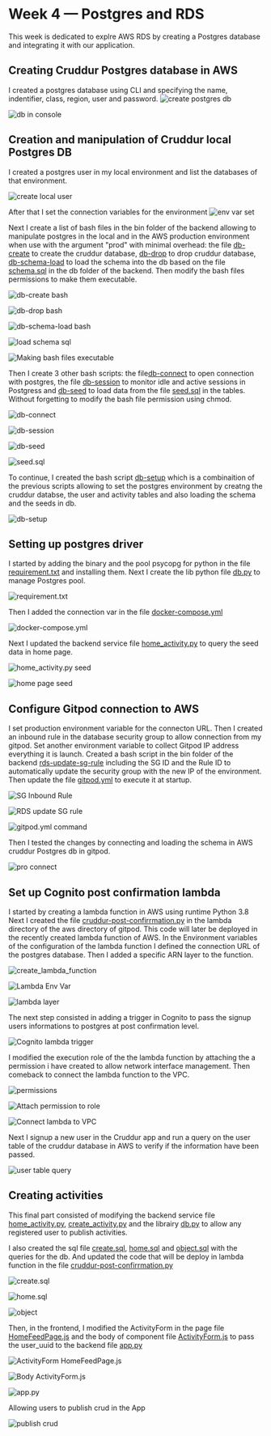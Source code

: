 # Week 4 — Postgres and RDS
This week is dedicated to explre AWS RDS by creating a Postgres database and integrating it with our application.

## Creating Cruddur Postgres database in AWS

I created a postgres database using CLI and specifying the name, indentifier, class, region, user and password.
![create postgres db](assets/Week4/Week%204%20-%20Create%20postgres%20db.png)

![db in console](assets/Week4/Week%204%20-%20DB%20AWS%20console.png)

## Creation and manipulation of Cruddur local Postgres DB

I created a postgres user in my local environment and list the databases of that environment.

![create local user](assets/Week4/Week%204%20-%20List%20of%20databases.png)

After that I set the connection variables for the environment
![env var set](assets/Week4/Week%204%20-%20Connection%20URL.png)

Next I create a list of bash files in the bin folder of the backend allowing to manipulate postgres in the local and in the AWS production environment when use with the argument "prod" with minimal overhead: the file [db-create](https://github.com/vilt23/aws-bootcamp-cruddur-2023/blob/main/backend-flask/bin/db-create) to create the cruddur database, [db-drop](https://github.com/vilt23/aws-bootcamp-cruddur-2023/blob/main/backend-flask/bin/db-drop) to drop cruddur database, [db-schema-load](https://github.com/vilt23/aws-bootcamp-cruddur-2023/blob/main/backend-flask/bin/db-schema-load) to load the schema into the db based on the file [schema.sql](https://github.com/vilt23/aws-bootcamp-cruddur-2023/blob/main/backend-flask/db/schema.sql) in the db folder of the backend. Then modify the bash files permissions to make them executable.

![db-create bash](assets/Week4/Week%204%20-%20DB%20create%20bash.png)

![db-drop bash](assets/Week4/Week%204%20-%20DB%20drop%20bash.png)

![db-schema-load bash](assets/Week4/Week%204%20-%20DB%20schema%20load%20bash.png)

![load schema sql](assets/Week4/Week%204%20-%20Create%20tables%20users%20and%20activities.png)

![Making bash files executable](assets/Week4/Week%204%20-%20Chmod.png)

Then I create 3 other bash scripts: the file[db-connect](https://github.com/vilt23/aws-bootcamp-cruddur-2023/blob/main/backend-flask/bin/db-connect) to open connection with postgres, the file [db-session]() to monitor idle and active sessions in Postgress and [db-seed](https://github.com/vilt23/aws-bootcamp-cruddur-2023/blob/main/backend-flask/bin/db-seed) to load data from the file [seed.sql](https://github.com/vilt23/aws-bootcamp-cruddur-2023/blob/main/backend-flask/db/seed.sql) in the tables. Without forgetting to modify the bash file permission using chmod.

![db-connect](assets/Week4/Week%204%20-%20DB%20coneect%20and%20table%20listing.png)

![db-session](assets/Week4/Week%204%20-%20DB%20session%20bash.png)

![db-seed](assets/Week4/Week%204%20-%20DB%20seed%20bash.png)

![seed.sql](assets/Week4/Week%204%20-%20Seed%20SQL.png)

To continue, I created the bash script [db-setup](https://github.com/vilt23/aws-bootcamp-cruddur-2023/blob/main/backend-flask/bin/db-setup) which is a combinaition of the previous scripts allowing to set the postgres environment by creatng the cruddur databse, the user and activity tables and also loading the schema and the seeds in db.

![db-setup](assets/Week4/Week%204%20-%20DB%20setup%20bash.png)

## Setting up postgres driver

I started by adding the binary and the pool psycopg for python in the file [requirement.txt](https://github.com/vilt23/aws-bootcamp-cruddur-2023/blob/main/backend-flask/requirements.txt) and installing them. Next I create the lib python file [db.py](https://github.com/vilt23/aws-bootcamp-cruddur-2023/blob/main/backend-flask/lib/db.py) to manage Postgres pool.

![requirement.txt](assets/Week4/Week%204%20-%20Requierement.png)

Then I added the connection var in the file [docker-compose.yml](https://github.com/vilt23/aws-bootcamp-cruddur-2023/blob/main/docker-compose.yml)

![docker-compose.yml](assets/Week4/Week%204%20-%20Connection%20URL%20dockerCompose.png)

Next I updated the backend service file [home_activity.py](https://github.com/vilt23/aws-bootcamp-cruddur-2023/blob/main/backend-flask/services/home_activities.py) to query the seed data in home page.

![home_activity.py seed](assets/Week4/Week%204%20-%20HomeActivitiesPy%20seed%20sql.png)

![home page seed](assets/Week4/Week%204%20-%20HomePage%20Seed%20data.png)

## Configure Gitpod connection to AWS 

I set production environment variable for the connecton URL. Then I created an inbound rule in the database security group to allow connection from my gitpod. Set another environment variable to collect Gitpod IP address everything it is launch. Created a bash script in the bin folder of the backend [rds-update-sg-rule](https://github.com/vilt23/aws-bootcamp-cruddur-2023/blob/main/backend-flask/bin/rds-update-sg-rule) including the SG ID and the Rule ID to automatically update the security group with the new IP of the environment. Then update the file [gitpod.yml](https://github.com/vilt23/aws-bootcamp-cruddur-2023/blob/main/.gitpod.yml) to execute it at startup.

![SG Inbound Rule](assets/Week4/Week%204%20-%20Inbound%20Rule%20AWS%20console.png)

![RDS update SG rule](assets/Week4/Week%204%20-%20RDS%20update%20sg%20rule.png)

![gitpod.yml command](assets/Week4/Week%204%20-%20Gitpod%20Postgres%20Command.png)

Then I tested the changes by connecting and loading the schema in AWS cruddur Postgres db in gitpod.

![pro connect](assets/Week4/Week%204%20-%20Prod%20schema%20load.png)


## Set up Cognito post confirmation lambda

I started by creating a lambda function in AWS using runtime Python 3.8
Next I created the file [cruddur-post-confirrmation.py](https://github.com/vilt23/aws-bootcamp-cruddur-2023/blob/main/aws/lambdas/cruddur-post-confirrmation.py) in the lambda directory of the aws directory of gitpod. This code will later be deployed in the recently created lambda function of AWS. In the Environment variables of the configuration of the lambda function I defined the connection URL of the postgres database. Then I added a specific ARN layer to the function.

![create_lambda_function](assets/Week4/Week%204%20-%20Create%20lambda%20function.png)

![Lambda Env Var](assets/Week4/Week%204%20-%20Lambda%20env%20var.png)

![lambda layer](assets/Week4/Week%204%20-%20Add%20layer%20to%20lambda.png)

The next step consisted in adding a trigger in Cognito to pass the signup users informations to postgres at post confirmation level.

![Cognito lambda trigger](assets/Week4/Week%204%20-%20Cognito%20lambda%20trigger.png)

I modified the execution role of the the lambda function by attaching the a permission i have created to allow network interface management. Then comeback to connect the lambda function to the VPC.

![permissions](assets/Week4/Week%204%20-%20Create%20Policy%20Json.png)

![Attach permission to role](assets/Week4/Week%204%20-%20Attach%20Permission%20policy%20to%20role.png)

![Connect lambda to VPC](assets/Week4/Week%204%20-%20Add%20VPC%20to%20Lambda.png)

Next I signup a new user in the Cruddur app and run a query on the user table of the cruddur database in AWS to verify if the information have been passed.

![user table query](assets/Week4/Week%204%20-%20Select%20all%20from%20users.png)

## Creating activities

This final part consisted of modifying the backend service file [home_activity.py](https://github.com/vilt23/aws-bootcamp-cruddur-2023/blob/main/backend-flask/services/home_activities.py), [create_activity.py](https://github.com/vilt23/aws-bootcamp-cruddur-2023/blob/main/backend-flask/services/create_activity.py) and the librairy [db.py](https://github.com/vilt23/aws-bootcamp-cruddur-2023/blob/main/backend-flask/lib/db.py) to allow any registered user to publish activities.

I also created the sql file [create.sql](), [home.sql]() and [object.sql]() with the queries for the db. And updated the code that will be deploy in lambda function in the file [cruddur-post-confirrmation.py](https://github.com/vilt23/aws-bootcamp-cruddur-2023/blob/main/aws/lambdas/cruddur-post-confirrmation.py)

![create.sql](assets/Week4/Week%204%20-%20Db%20sql%20activities%20CreateSql.png)

![home.sql](assets/Week4/Week%204%20-%20Db%20sql%20activities%20homeSql.png)

![object](assets/Week4/Week%204%20-%20Db%20sql%20activities%20ObjectSql.png)

Then, in the frontend, I modified the ActivityForm in the page file [HomeFeedPage.js](https://github.com/vilt23/aws-bootcamp-cruddur-2023/blob/main/frontend-react-js/src/pages/HomeFeedPage.js) and the body of component file [ActivityForm.js](https://github.com/vilt23/aws-bootcamp-cruddur-2023/blob/main/frontend-react-js/src/components/ActivityForm.js) to pass the user_uuid to the backend file [app.py](https://github.com/vilt23/aws-bootcamp-cruddur-2023/blob/main/backend-flask/app.py)

![ActivityForm HomeFeedPage.js](assets/Week4/Week%204%20-%20Update%20activity%20form%20in%20frontend%20homefeedPageJs.png)

![Body ActivityForm.js](assets/Week4/Week%204%20-%20Update%20body%20in%20frontend%20component%20ActivityFormJs.png)

![app.py](assets/Week4/Week%204%20-%20Insert%20request%20handler%20in%20app.py%20backend.png)

Allowing users to publish crud in the App

![publish crud](assets/Week4/Week%204%20-%20Posting%20cruds.png)

